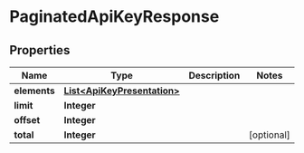 
# PaginatedApiKeyResponse

## Properties
Name | Type | Description | Notes
------------ | ------------- | ------------- | -------------
**elements** | [**List&lt;ApiKeyPresentation&gt;**](ApiKeyPresentation.md) |  | 
**limit** | **Integer** |  | 
**offset** | **Integer** |  | 
**total** | **Integer** |  |  [optional]




